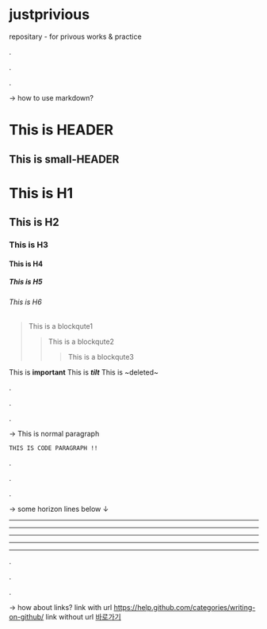 # justprivious

repositary - for privous works & practice

.

.

.

→ how to use markdown?

This is HEADER
==============
This is small-HEADER
---------------

# This is H1
## This is H2
### This is H3
#### This is H4
##### This is H5
###### This is H6

> This is a blockqute1
>> This is a blockqute2
>>> This is a blockqute3

This is **important**
This is ***tilt***
This is ~deleted~

.

.

.

→ This is normal paragraph
<pre><code>THIS IS CODE PARAGRAPH !!</code></pre>

.

.

.

→ some horizon lines below ↓
* * *
***
*****
- - -
---------------------------------------

.

.

.

→ how about links?
link with url
<https://help.github.com/categories/writing-on-github/>
link without url
[바로가기](https://help.github.com/categories/writing-on-github/)
